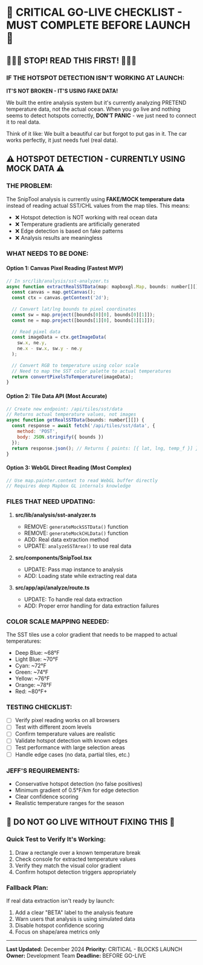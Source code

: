# 🚨 CRITICAL GO-LIVE CHECKLIST - MUST COMPLETE BEFORE LAUNCH 🚨

## 🔴🔴🔴 STOP! READ THIS FIRST! 🔴🔴🔴

### IF THE HOTSPOT DETECTION ISN'T WORKING AT LAUNCH:
**IT'S NOT BROKEN - IT'S USING FAKE DATA!**

We built the entire analysis system but it's currently analyzing PRETEND temperature data, not the actual ocean. When you go live and nothing seems to detect hotspots correctly, **DON'T PANIC** - we just need to connect it to real data.

Think of it like: We built a beautiful car but forgot to put gas in it. The car works perfectly, it just needs fuel (real data).

## ⚠️ HOTSPOT DETECTION - CURRENTLY USING MOCK DATA ⚠️

### THE PROBLEM:
The SnipTool analysis is currently using **FAKE/MOCK temperature data** instead of reading actual SST/CHL values from the map tiles. This means:
- ❌ Hotspot detection is NOT working with real ocean data
- ❌ Temperature gradients are artificially generated
- ❌ Edge detection is based on fake patterns
- ❌ Analysis results are meaningless

### WHAT NEEDS TO BE DONE:

#### Option 1: Canvas Pixel Reading (Fastest MVP)
```javascript
// In src/lib/analysis/sst-analyzer.ts
async function extractRealSSTData(map: mapboxgl.Map, bounds: number[][]) {
  const canvas = map.getCanvas();
  const ctx = canvas.getContext('2d');
  
  // Convert lat/lng bounds to pixel coordinates
  const sw = map.project([bounds[0][0], bounds[0][1]]);
  const ne = map.project([bounds[1][0], bounds[1][1]]);
  
  // Read pixel data
  const imageData = ctx.getImageData(
    sw.x, ne.y, 
    ne.x - sw.x, sw.y - ne.y
  );
  
  // Convert RGB to temperature using color scale
  // Need to map the SST color palette to actual temperatures
  return convertPixelsToTemperature(imageData);
}
```

#### Option 2: Tile Data API (Most Accurate)
```javascript
// Create new endpoint: /api/tiles/sst/data
// Returns actual temperature values, not images
async function getRealSSTData(bounds: number[][]) {
  const response = await fetch('/api/tiles/sst/data', {
    method: 'POST',
    body: JSON.stringify({ bounds })
  });
  return response.json(); // Returns { points: [{ lat, lng, temp_f }] }
}
```

#### Option 3: WebGL Direct Reading (Most Complex)
```javascript
// Use map.painter.context to read WebGL buffer directly
// Requires deep Mapbox GL internals knowledge
```

### FILES THAT NEED UPDATING:

1. **src/lib/analysis/sst-analyzer.ts**
   - REMOVE: `generateMockSSTData()` function
   - REMOVE: `generateMockCHLData()` function
   - ADD: Real data extraction method
   - UPDATE: `analyzeSSTArea()` to use real data

2. **src/components/SnipTool.tsx**
   - UPDATE: Pass map instance to analysis
   - ADD: Loading state while extracting real data

3. **src/app/api/analyze/route.ts**
   - UPDATE: To handle real data extraction
   - ADD: Proper error handling for data extraction failures

### COLOR SCALE MAPPING NEEDED:
The SST tiles use a color gradient that needs to be mapped to actual temperatures:
- Deep Blue: ~68°F
- Light Blue: ~70°F
- Cyan: ~72°F
- Green: ~74°F
- Yellow: ~76°F
- Orange: ~78°F
- Red: ~80°F+

### TESTING CHECKLIST:
- [ ] Verify pixel reading works on all browsers
- [ ] Test with different zoom levels
- [ ] Confirm temperature values are realistic
- [ ] Validate hotspot detection with known edges
- [ ] Test performance with large selection areas
- [ ] Handle edge cases (no data, partial tiles, etc.)

### JEFF'S REQUIREMENTS:
- Conservative hotspot detection (no false positives)
- Minimum gradient of 0.5°F/km for edge detection
- Clear confidence scoring
- Realistic temperature ranges for the season

## 🔴 DO NOT GO LIVE WITHOUT FIXING THIS 🔴

### Quick Test to Verify It's Working:
1. Draw a rectangle over a known temperature break
2. Check console for extracted temperature values
3. Verify they match the visual color gradient
4. Confirm hotspot detection triggers appropriately

### Fallback Plan:
If real data extraction isn't ready by launch:
1. Add a clear "BETA" label to the analysis feature
2. Warn users that analysis is using simulated data
3. Disable hotspot confidence scoring
4. Focus on shape/area metrics only

---

**Last Updated:** December 2024
**Priority:** CRITICAL - BLOCKS LAUNCH
**Owner:** Development Team
**Deadline:** BEFORE GO-LIVE
